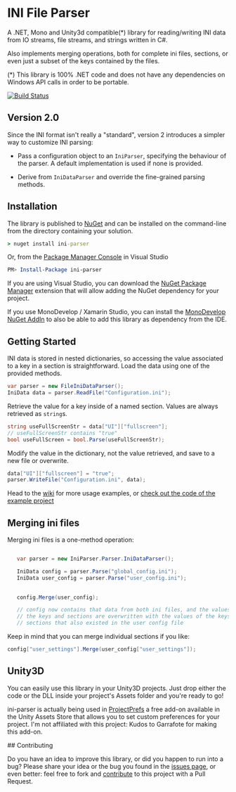# INI File Parser

A .NET, Mono and Unity3d compatible(*) library for reading/writing INI data from IO streams, file streams, and strings written in C#.

Also implements merging operations, both for complete ini files, sections, or even just a subset of the keys contained by the files.


(*) This library is 100% .NET code and does not have any dependencies on Windows API calls in order to be portable.

[![Build Status](https://travis-ci.org/rickyah/ini-parser.png?branch=master)](https://travis-ci.org/rickyah/ini-parser)

## Version 2.0
Since the INI format isn't really a "standard", version 2 introduces a simpler way to customize INI parsing:

 * Pass a configuration object to an `IniParser`, specifying the behaviour of the parser. A default implementation is used if none is provided.
 
 * Derive from `IniDataParser` and override the fine-grained parsing methods.


## Installation

The library is published to [NuGet](https://www.nuget.org/packages/ini-parser/) and can be installed on the command-line from the directory containing your solution.

```bat
> nuget install ini-parser
```

Or, from the [Package Manager Console](http://docs.nuget.org/docs/start-here/using-the-package-manager-console) in Visual Studio

```powershell
PM> Install-Package ini-parser
```

If you are using Visual Studio, you can download the [NuGet Package Manager](http://visualstudiogallery.msdn.microsoft.com/27077b70-9dad-4c64-adcf-c7cf6bc9970c) extension that will allow adding the NuGet dependency for your project.

If you use MonoDevelop / Xamarin Studio, you can install the [MonoDevelop NuGet AddIn](https://github.com/mrward/monodevelop-nuget-addin) to also be able to add this library as dependency from the IDE.

## Getting Started

INI data is stored in nested dictionaries, so accessing the value associated to a key in a section is straightforward. Load the data using one of the provided methods.

```csharp
var parser = new FileIniDataParser();
IniData data = parser.ReadFile("Configuration.ini");
```

Retrieve the value for a key inside of a named section. Values are always retrieved as `string`s.

```csharp
string useFullScreenStr = data["UI"]["fullscreen"];
// useFullScreenStr contains "true"
bool useFullScreen = bool.Parse(useFullScreenStr);
```

Modify the value in the dictionary, not the value retrieved, and save to a new file or overwrite.

```csharp
data["UI"]["fullscreen"] = "true";
parser.WriteFile("Configuration.ini", data);
```

Head to the [wiki](https://github.com/rickyah/ini-parser/wiki) for more usage examples, or [check out the code of the example project](https://github.com/rickyah/ini-parser/blob/development/src/INIFileParser.Example/Program.cs)


## Merging ini files
Merging ini files is a one-method operation:

```csharp

   var parser = new IniParser.Parser.IniDataParser();

   IniData config = parser.Parse("global_config.ini");        
   IniData user_config = parser.Parse("user_config.ini");

   
   config.Merge(user_config);

   // config now contains that data from both ini files, and the values of
   // the keys and sections are overwritten with the values of the keys and
   // sections that also existed in the user config file
```

Keep in mind that you can merge individual sections if you like:

```csharp
config["user_settings"].Merge(user_config["user_settings"]);
```


## Unity3D
You can easily use this library in your Unity3D projects. Just drop either the code or the DLL inside your project's Assets folder and you're ready to go!

ini-parser is actually being used in [ProjectPrefs](http://u3d.as/content/garrafote/project-prefs/5so) a free add-on available in the Unity Assets Store that allows you to set custom preferences for your project. I'm not affiliated with this project: Kudos to Garrafote for making this add-on.

## Contributing

Do you have an idea to improve this library, or did you happen to run into a bug? Please share your idea or the bug you found in the [issues page](https://github.com/rickyah/ini-parser/issues), or even better: feel free to fork and [contribute](https://github.com/rickyah/ini-parser/wiki/Contributing) to this project with a Pull Request.
